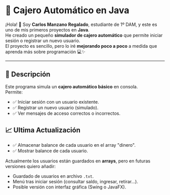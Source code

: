 # 🏧 Cajero Automático en Java

¡Hola! 👋 Soy **Carlos Manzano Regalado**, estudiante de 1º DAM, y este es uno de mis primeros proyectos en **Java**.  
He creado un pequeño **simulador de cajero automático** que permite iniciar sesión o registrar un nuevo usuario.  
El proyecto es sencillo, pero lo iré **mejorando poco a poco** a medida que aprenda más sobre programación 💻✨  

---

## 📘 Descripción

Este programa simula un **cajero automático básico** en consola.  
Permite:

- ✅ Iniciar sesión con un usuario existente.  
- ✅ Registrar un nuevo usuario (simulado).  
- ✅ Ver mensajes de acceso correctos o incorrectos.  

## 📈 Ultima Actualización

- ✅ Almacenar balance de cada usuario en el array "dinero".
- ✅ Mostrar balance de cada usuario.

Actualmente los usuarios están guardados en **arrays**, pero en futuras versiones quiero añadir:
- Guardado de usuarios en archivo `.txt`.
- Menú tras iniciar sesión (consultar saldo, ingresar, retirar...).
- Posible versión con interfaz gráfica (Swing o JavaFX). 




